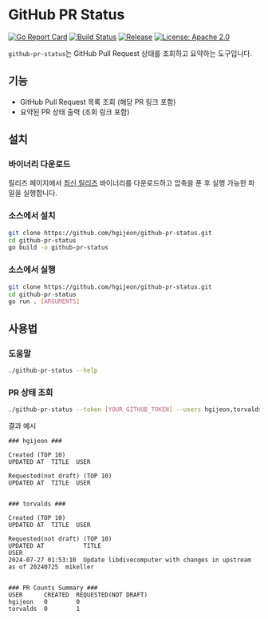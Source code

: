# GitHub PR Status

[![Go Report Card](https://goreportcard.com/badge/github.com/hgijeon/github-pr-status)](https://goreportcard.com/report/github.com/hgijeon/github-pr-status)
[![Build Status](https://github.com/hgijeon/github-pr-status/actions/workflows/release.yaml/badge.svg)](https://github.com/hgijeon/github-pr-status/actions/workflows/release.yaml)
[![Release](https://img.shields.io/github/release/hgijeon/github-pr-status.svg)](https://github.com/hgijeon/github-pr-status/releases)
[![License: Apache 2.0](https://img.shields.io/badge/License-Apache%202.0-blue.svg)](https://opensource.org/licenses/Apache-2.0)

`github-pr-status`는 GitHub Pull Request 상태를 조회하고 요약하는 도구입니다.

## 기능

- GitHub Pull Request 목록 조회 (해당 PR 링크 포함)
- 요약된 PR 상태 출력 (조회 링크 포함)

## 설치

### 바이너리 다운로드

릴리즈 페이지에서 [최신 릴리즈](https://github.com/hgijeon/github-pr-status/releases) 바이너리를 다운로드하고 압축을 푼 후 실행 가능한 파일을 실행합니다.

### 소스에서 설치

```sh
git clone https://github.com/hgijeon/github-pr-status.git
cd github-pr-status
go build -o github-pr-status
```

### 소스에서 실행

```sh
git clone https://github.com/hgijeon/github-pr-status.git
cd github-pr-status
go run . [ARGUMENTS]
```

## 사용법

### 도움말

```sh
./github-pr-status --help
```

### PR 상태 조회

```sh
./github-pr-status --token [YOUR_GITHUB_TOKEN] --users hgijeon,torvalds --verbose
```

결과 예시

```
### hgijeon ###

Created (TOP 10)
UPDATED AT  TITLE  USER

Requested(not draft) (TOP 10)
UPDATED AT  TITLE  USER


### torvalds ###

Created (TOP 10)
UPDATED AT  TITLE  USER

Requested(not draft) (TOP 10)
UPDATED AT           TITLE                                                           USER
2024-07-27 01:53:10  Update libdivecomputer with changes in upstream as of 20240725  mikeller


### PR Counts Summary ###
USER      CREATED  REQUESTED(NOT DRAFT)
hgijeon   0        0
torvalds  0        1
```
